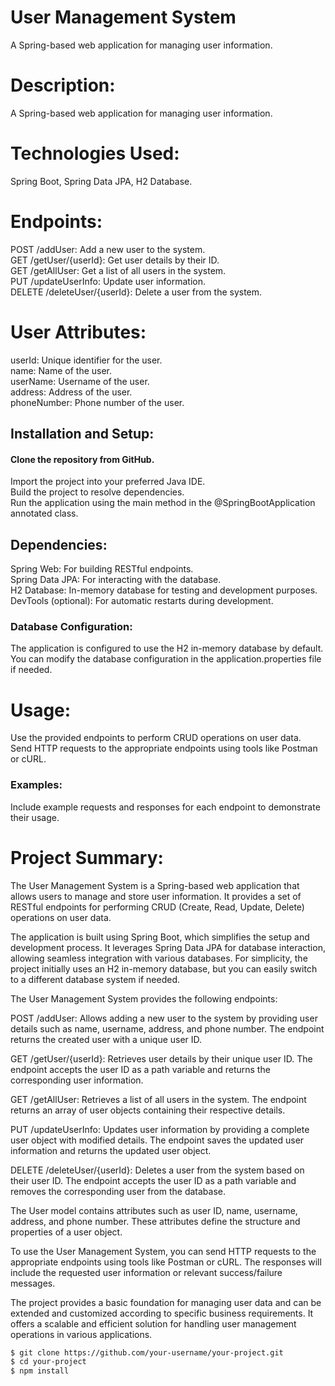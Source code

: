 # User Management System

 A Spring-based web application for managing user information.

 # Description: 
 A Spring-based web application for managing user information.</br>
 # Technologies Used: 
 Spring Boot, Spring Data JPA, H2 Database.


# Endpoints:
POST /addUser: Add a new user to the system.</br>
GET /getUser/{userId}: Get user details by their ID.</br>
GET /getAllUser: Get a list of all users in the system.</br>
PUT /updateUserInfo: Update user information.</br>
DELETE /deleteUser/{userId}: Delete a user from the system.</br>
# User Attributes:
userId: Unique identifier for the user.</br>
name: Name of the user.</br>
userName: Username of the user.</br>
address: Address of the user.</br>
phoneNumber: Phone number of the user.</br>



## Installation and Setup:

#### Clone the repository from GitHub.
Import the project into your preferred Java IDE.</br>
Build the project to resolve dependencies.</br>
Run the application using the main method in the @SpringBootApplication annotated class.</br>
## Dependencies:
Spring Web: For building RESTful endpoints.</br>
Spring Data JPA: For interacting with the database.</br>
H2 Database: In-memory database for testing and development purposes.</br>
DevTools (optional): For automatic restarts during development.</br>
### Database Configuration:
The application is configured to use the H2 in-memory database by default.</br>
You can modify the database configuration in the application.properties file if needed.</br>
# Usage:
Use the provided endpoints to perform CRUD operations on user data.</br>
Send HTTP requests to the appropriate endpoints using tools like Postman or cURL.</br>
### Examples:
Include example requests and responses for each endpoint to demonstrate their usage.</br>

# Project Summary:
The User Management System is a Spring-based web application that allows users to manage and store user information. It provides a set of RESTful endpoints for performing CRUD (Create, Read, Update, Delete) operations on user data.

The application is built using Spring Boot, which simplifies the setup and development process. It leverages Spring Data JPA for database interaction, allowing seamless integration with various databases. For simplicity, the project initially uses an H2 in-memory database, but you can easily switch to a different database system if needed.

The User Management System provides the following endpoints:

POST /addUser: Allows adding a new user to the system by providing user details such as name, username, address, and phone number. The endpoint returns the created user with a unique user ID.

GET /getUser/{userId}: Retrieves user details by their unique user ID. The endpoint accepts the user ID as a path variable and returns the corresponding user information.

GET /getAllUser: Retrieves a list of all users in the system. The endpoint returns an array of user objects containing their respective details.

PUT /updateUserInfo: Updates user information by providing a complete user object with modified details. The endpoint saves the updated user information and returns the updated user object.

DELETE /deleteUser/{userId}: Deletes a user from the system based on their user ID. The endpoint accepts the user ID as a path variable and removes the corresponding user from the database.

The User model contains attributes such as user ID, name, username, address, and phone number. These attributes define the structure and properties of a user object.

To use the User Management System, you can send HTTP requests to the appropriate endpoints using tools like Postman or cURL. The responses will include the requested user information or relevant success/failure messages.

The project provides a basic foundation for managing user data and can be extended and customized according to specific business requirements. It offers a scalable and efficient solution for handling user management operations in various applications.

```bash
$ git clone https://github.com/your-username/your-project.git
$ cd your-project
$ npm install
